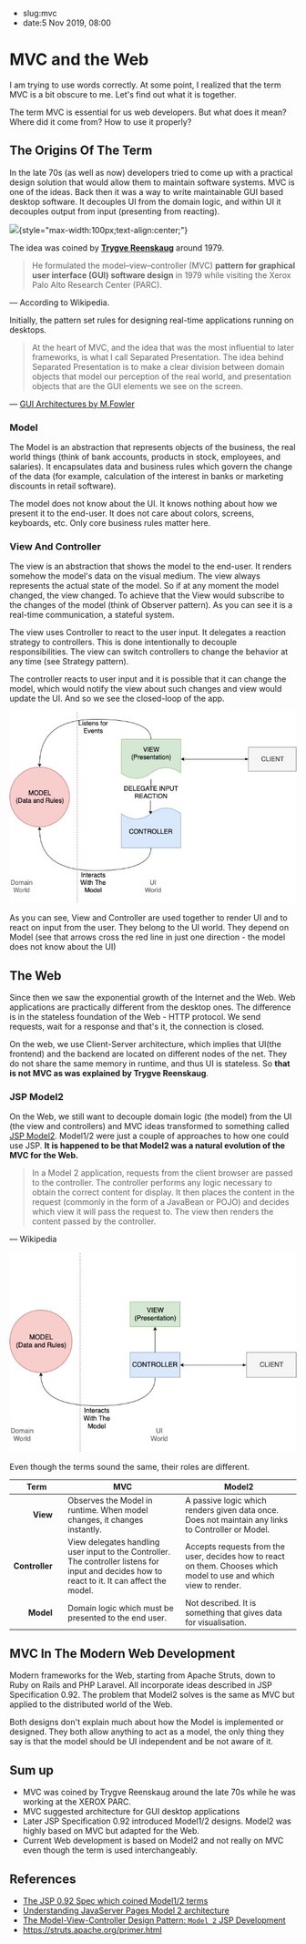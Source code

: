 - slug:mvc
- date:5 Nov 2019, 08:00
# MVC and the Web
I am trying to use words correctly. At some point, I realized that the term MVC is a bit obscure to me. Let's find out
what it is together. 

The term MVC is essential for us web developers. But what does it mean? Where did it come from? How to use it properly?

## The Origins Of The Term
In the late 70s (as well as now) developers tried to come up with a practical design solution that would allow them to
maintain software systems. MVC is one of the ideas. Back then it was a way to write maintainable GUI based desktop
software. It decouples UI from the domain logic, and within UI it decouples output from input (presenting from
reacting).

![](https://upload.wikimedia.org/wikipedia/commons/7/77/Trygve_Reenskaug_%282010%29.jpg){style="max-width:100px;text-align:center;"}

The idea was coined by **[Trygve Reenskaug](https://www.wikiwand.com/en/Trygve_Reenskaug)** around 1979.

> He formulated the model–view–controller (MVC) **pattern for graphical user interface (GUI) software design** in 1979
> while visiting the Xerox Palo Alto Research Center (PARC). 

— According to Wikipedia.

Initially, the pattern set rules for designing real-time applications running on desktops.

> At the heart of MVC, and the idea that was the most influential to later frameworks, is what I call Separated
> Presentation. The idea behind Separated Presentation is to make a clear division between domain objects that model our
> perception of the real world, and presentation objects that are the GUI elements we see on the screen. 

— [GUI Architectures by M.Fowler](https://martinfowler.com/eaaDev/uiArchs.html)


### Model 
The Model is an abstraction that represents objects of the business, the real world things (think of bank accounts,
products in stock, employees, and salaries). It encapsulates data and business rules which govern the change of the data
(for example, calculation of the interest in banks or marketing discounts in retail software).

The model does not know about the UI. It knows nothing about how we present it to the end-user. It does not care about
colors, screens, keyboards, etc. Only core business rules matter here.

### View And Controller
The view is an abstraction that shows the model to the end-user. It renders somehow the model's data on the visual
medium. The view always represents the actual state of the model. So if at any moment the model changed, the view
changed. To achieve that the View would subscribe to the changes of the model (think of Observer pattern). As you can
see it is a real-time communication, a stateful system.

The view uses Controller to react to the user input. It delegates a reaction strategy to controllers. This is done
intentionally to decouple responsibilities. The view can switch controllers to change the behavior at any time (see
Strategy pattern).

The controller reacts to user input and it is possible that it can change the model, which would notify the view about such
changes and view would update the UI. And so we see the closed-loop of the app.

![](./mvc.jpg)

As you can see, View and Controller are used together to render UI and to react on input from the user. They belong to
the UI world. They depend on Model (see that arrows cross the red line in just one direction - the model does not know about
the UI)

## The Web
Since then we saw the exponential growth of the Internet and the Web. Web applications are practically different from the
desktop ones. The difference is in the stateless foundation of the Web - HTTP protocol. We send requests, wait for
a response and that's it, the connection is closed. 

On the web, we use Client-Server architecture, which implies that UI(the frontend) and the backend are located on
different nodes of the net. They do not share the same memory in runtime, and thus UI is stateless. So **that is not MVC
as was explained by Trygve Reenskaug**.

### JSP Model2

On the Web, we still want to decouple domain logic (the model) from the UI (the view and controllers) and MVC ideas
transformed to something called [JSP Model2](https://www.wikiwand.com/en/JSP_model_2_architecture). Model1/2 were just
a couple of approaches to how one could use JSP. **It is happened to be that Model2 was a natural evolution of the MVC for
the Web.**

> In a Model 2 application, requests from the client browser are passed to the controller. The controller performs any
> logic necessary to obtain the correct content for display. It then places the content in the request (commonly in the
> form of a JavaBean or POJO) and decides which view it will pass the request to. The view then renders the content
> passed by the controller. 

— Wikipedia

![](./model2.jpg)

Even though the terms sound the same, their roles are different.

<div class="table-wrapper">
    <table>
        <thead><tr><th>Term</th><th>MVC</th><th>Model2</th></tr></thead>
        <tbody>
            <tr>
                <td style="text-align: right; padding-right:20px;font-weight: bold;">View</td>
                <td>Observes the Model in runtime. When model changes, it changes instantly.</td>
                <td>A passive logic which renders given data once. Does not maintain any links to Controller or Model.</td>
            </tr>
            <tr>
                <td style="text-align: right; padding-right:20px;font-weight: bold;">Controller</td>
                <td>View delegates handling user input to the Controller. The controller listens for input and decides how to react to it. It can affect the model.</td>
                <td>Accepts requests from the user, decides how to react on them. Chooses which model to use and which view to render.</td>
            </tr>
            <tr>
                <td style="text-align: right; padding-right:20px;font-weight: bold;">Model</td>
                <td>Domain logic which must be presented to the end user.</td>
                <td>Not described. It is something that gives data for
    visualisation.</td>
            </tr>
        </tbody>
    </table>
</div>

## MVC In The Modern Web Development
Modern frameworks for the Web, starting from Apache Struts, down to Ruby on Rails and PHP Laravel. All incorporate ideas
described in JSP Specification 0.92. The problem that Model2 solves is the same as MVC but applied to the distributed world
of the Web. 

Both designs don't explain much about how the Model is implemented or designed. They both allow anything to act as a model, 
the only thing they say is that the model should be UI independent and be not aware of it.

## Sum up
- MVC was coined by Trygve Reenskaug around the late 70s while he was working at the XEROX PARC.
- MVC suggested architecture for GUI desktop applications
- Later JSP Specification 0.92 introduced Model1/2 designs. Model2 was highly based on MVC but adapted for the Web.
- Current Web development is based on Model2 and not really on MVC even though the term is used interchangeably.

## References
- [The JSP 0.92 Spec which coined Model1/2 terms](http://www.kirkdorffer.com/jspspecs/jsp092.html#model)
- [Understanding JavaServer Pages Model 2 architecture](https://www.javaworld.com/article/2076557/understanding-javaserver-pages-model-2-architecture.html)
- [The Model-View-Controller Design Pattern: `Model 2` JSP Development](http://ptgmedia.pearsoncmg.com/imprint_downloads/informit/chap2_0672324725.pdf)
- https://struts.apache.org/primer.html
